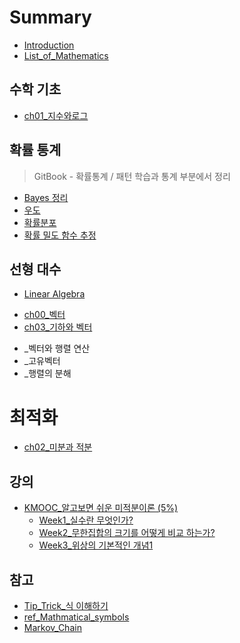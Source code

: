 # Summary

* [Introduction](README.md)
* [List\_of\_Mathematics](listof-mathematics.md)

## 수학 기초

* [ch01\_지수와로그](ch01c9c0-c218-c640-b85c-adf8.md)



## 확률 통계

> GitBook - 확률통계 / 패턴 학습과 통계 부분에서 정리 

* [Bayes 정리](https://www.gitbook.com/book/adioshun/statics-with-r/edit#/edit/master/bayes-c815-b9ac.md)
* [우도](https://www.gitbook.com/book/adioshun/statics-with-r/edit#/edit/master/c6b0-b3c4.md)
* [확률분포](https://www.gitbook.com/book/adioshun/statics-with-r/edit#/edit/master/%ED%99%95%EB%A5%A0%EB%B6%84%ED%8F%AC.md)
* [확률 밀도 함수 추정](https://www.gitbook.com/book/adioshun/statics-with-r/edit#/edit/master/d655-b960-bc00-b3c4-d568-c218-cd94-c815.md)


## 선형 대수 

- [Linear Algebra](https://www.gitbook.com/book/adioshun/linear-algebra/edit#/edit/master/README.md)
* [ch00\_벡터](ch00bca1-d130.md)
* [ch03\_기하와 벡터](ch03ae30-d558-d559.md)
- _벡터와 행렬 연산 
- _고유벡터 
- _행렬의 분해 

# 최적화 

* [ch02\_미분과 적분](ch02bbf8-bd84.md)




## 강의

* [KMOOC\_알고보면 쉬운 미적분이론 \(5%\)](kmoocc54c-ace0-bcf4-ba74-c26c-c6b4-bbf8-c801-bd84-c774-b860.md)
  * [Week1\_실수란 무엇인가?](kmoocc54c-ace0-bcf4-ba74-c26c-c6b4-bbf8-c801-bd84-c774-b860/week1c2e4-c218-b780-bb34-c5c7-c778-ac003f.md)
  * [Week2\_무한집합의 크기를 어떻게 비교 하는가?](kmoocc54c-ace0-bcf4-ba74-c26c-c6b4-bbf8-c801-bd84-c774-b860/week2bb34-d55c-c9d1-d569-c758-d06c-ae30-b97c-c5b4-b5bb-ac8c-be44-ad50-d558-b294-ac003f.md)
  * [Week3\_위상의 기본적인 개념1](kmoocc54c-ace0-bcf4-ba74-c26c-c6b4-bbf8-c801-bd84-c774-b860/week3c704-c0c1-c758-ae30-bcf8-c801-c778-ac1c-b150-1.md)

## 참고

* [Tip\_Trick\_식 이해하기 ](tiptrick-c2dd-c774-d574-d558-ae30.md)
* [ref\_Mathmatical\_symbols](refmathmatical-symbols.md)
* [Markov\_Chain](markovchain.md)

